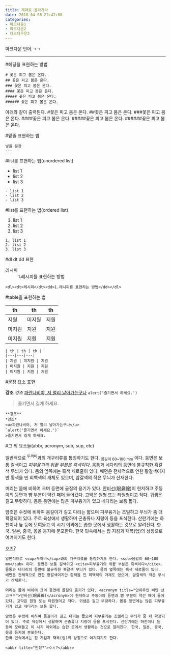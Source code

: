 ```yaml
---
title: 제대로 올라가라
date: 2018-04-08 22:42:00
categories:
- 마크다운1
- 마크다운2
- 다크다우운3
---
```

마크다운 언어.ㄱㄱ

---
#헤딩을 표현하는 방법 
```
# 꽃은 피고 봄은 온다.
## 꽃은 피고 봄은 온다.
### 꽃은 피고 봄은 온다.
#### 꽃은 피고 봄은 온다.
##### 꽃은 피고 봄은 온다.
###### 꽃은 피고 봄은 온다.
```

아래와 같이 출력된다.
#꽃은 피고 봄은 온다.
##꽃은 피고 봄은 온다.
###꽃은 피고 봄은 온다.
####꽃은 피고 봄은 온다.
#####꽃은 피고 봄은 온다.
######꽃은 피고 봄은 온다.

#밑줄 표현하는 법

```
넣을 문장
---
```

#list를 표현하는 법(unordered list)

- list 1
- list 2
- list 3

```
- list 1
- list 2
- list 3 
```

#list를 표현하는 법(ordered list)

1. list 1
2. list 2
3. list 3

```
1. list 1
2. list 2
3. list 3
```

#dl dt dd 표현

<dl>
    <dt>레시피</dt>
    <dd>1.레시피를 표현하는 방법</dd>
</dl>

```
<dl><dt>레시피</dt><dd>1.레시피를 표현하는 방법</dd></dl>
```

#table을 표현하는 법

| th | th | th |
|---|---|---|
| 지원 | 미지원 | 지원
| 미지원 | 지원 | 지원   
| 미지원 | 지원 | 지원   

```
| th | th | th |
|---|---|---|
| 지원 | 미지원 | 지원
| 미지원 | 지원 | 지원   
| 미지원 | 지원 | 지원   
```

#문장 요소 표현

**강조**
*강조*
<u>파란나비야, 저 멀리 날아가는구나</u>
`alert('즐기면서 하세요.')`
>즐기면서 길게 하세요.

```
**강조**
*강조*
<u>파란나비야, 저 멀리 날아가는구나</u>
`alert('즐기면서 하세요.')`
>즐기면서 길게 하세요.
```
#그 외 요소들(abbr, acronym, sub, sup, etc)

일반적으로 <sup>두꺼비</sup>과의 개구리류를 통칭하기도 한다. <sub>몸길이 60~100 mm</sub> 이다. 등면은 보통 갈색이고 <cite>피부융기의 위끝 부분은 흑색이다</cite>. 몸통과 네다리의 등면에 불규칙한 흑갈색 무늬가 있다. 몸의 옆쪽에는 흑색 세로줄이 있다. 배면은 전체적으로 연한 황갈색이지만 황색을 띤 회백색의 개체도 있으며, 암갈색의 작은 무늬가 산재한다. 

머리는 몸에 비하여 크며 등면에 골질의 융기가 있다. <acronym title="안하무인 비만 선고ㅋㅋ">안비선(眼鼻線)</acronym>이 현저하고 주둥이의 등면과 뺨 부분이 약간 패어 들어갔다. 고막은 원형 또는 타원형이고 작다. 귀샘은 길고 뚜렷하다. 몸통 등면에는 많은 피부융기가 있고 네다리는 보통 짧다.

암컷은 수컷에 비하여 몸길이가 길고 다리는 짧으며 피부융기는 조밀하고 무늬가 좀 더 확장되어 있다. 주로 육상에서 생활하며 곤충류나 지렁이 등을 포식한다. 산란기에는 하천이나 늪 등에 모여들고 이 시기 이외에는 습한 곳에서 생활하는 것으로 알려진다. 한국, 일본, 중국, 몽골 등지에 분포한다. 
한국 민속에서는 집 지킴과 재복(업)의 상징으로 여겨지기도 한다.

<abbr title="인정?">ㅇㅈ?</abbr>

```
일반적으로 <sup>두꺼비</sup>과의 개구리류를 통칭하기도 한다. <sub>몸길이 60~100 mm</sub> 이다. 등면은 보통 갈색이고 <cite>피부융기의 위끝 부분은 흑색이다</cite>. 몸통과 네다리의 등면에 불규칙한 흑갈색 무늬가 있다. 몸의 옆쪽에는 흑색 세로줄이 있다. 배면은 전체적으로 연한 황갈색이지만 황색을 띤 회백색의 개체도 있으며, 암갈색의 작은 무늬가 산재한다. 

머리는 몸에 비하여 크며 등면에 골질의 융기가 있다. <acronym title="안하무인 비만 선고ㅋㅋ">안비선(眼鼻線)</acronym>이 현저하고 주둥이의 등면과 뺨 부분이 약간 패어 들어갔다. 고막은 원형 또는 타원형이고 작다. 귀샘은 길고 뚜렷하다. 몸통 등면에는 많은 피부융기가 있고 네다리는 보통 짧다.

암컷은 수컷에 비하여 몸길이가 길고 다리는 짧으며 피부융기는 조밀하고 무늬가 좀 더 확장되어 있다. 주로 육상에서 생활하며 곤충류나 지렁이 등을 포식한다. 산란기에는 하천이나 늪 등에 모여들고 이 시기 이외에는 습한 곳에서 생활하는 것으로 알려진다. 한국, 일본, 중국, 몽골 등지에 분포한다. 
한국 민속에서는 집 지킴과 재복(업)의 상징으로 여겨지기도 한다.

<abbr title="인정?">ㅇㅈ?</abbr>
```




